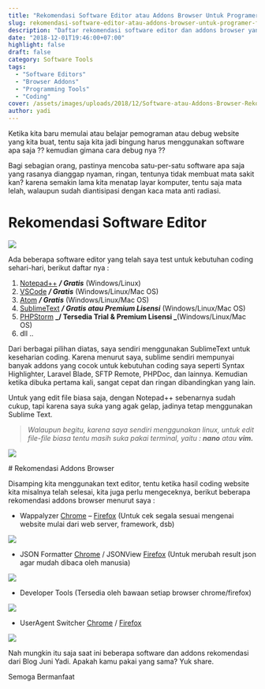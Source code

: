 ```yaml
---
title: "Rekomendasi Software Editor atau Addons Browser Untuk Programer (Front atau Back End)"
slug: rekomendasi-software-editor-atau-addons-browser-untuk-programer-front-back-end
description: "Daftar rekomendasi software editor dan addons browser yang nyaman dan ringan untuk mengoptimalkan coding front dan back end."
date: "2018-12-01T19:46:00+07:00"
highlight: false
draft: false
category: Software Tools
tags:
  - "Software Editors"
  - "Browser Addons"
  - "Programming Tools"
  - "Coding"
cover: /assets/images/uploads/2018/12/Software-atau-Addons-Browser-Rekomendasi-Untuk-Programer.jpg
author: yadi
---
```


Ketika kita baru memulai atau belajar pemograman atau debug website yang kita buat, tentu saja kita jadi bingung harus menggunakan software apa saja ?? kemudian gimana cara debug nya ??

Bagi sebagian orang, pastinya mencoba satu-per-satu software apa saja yang rasanya dianggap nyaman, ringan, tentunya tidak membuat mata sakit kan? karena semakin lama kita menatap layar komputer, tentu saja mata lelah, walaupun sudah diantisipasi dengan kaca mata anti radiasi.

# Rekomendasi Software Editor

![](/assets/images/uploads/2018/12/Software-atau-Addons-Browser-Rekomendasi-Untuk-Programer-Rekomendasi-Software.png)

Ada beberapa software editor yang telah saya test untuk kebutuhan coding sehari-hari, berikut daftar nya :

1. [Notepad++](https://notepad-plus-plus.org/download/) **_/ Gratis_** (Windows/Linux)
2. [VSCode](https://code.visualstudio.com/) **_/ Gratis_** (Windows/Linux/Mac OS)
3. [Atom](https://atom.io/) **_/ Gratis_** (Windows/Linux/Mac OS)
4. [SublimeText](https://www.sublimetext.com/3) **_/ Gratis atau Premium Lisensi_** (Windows/Linux/Mac OS)
5. [PHPStorm](https://www.jetbrains.com/phpstorm/download/) **_/ Tersedia Trial & Premium Lisensi _**(Windows/Linux/Mac OS)
6. dll ..

Dari berbagai pilihan diatas, saya sendiri menggunakan SublimeText untuk keseharian coding. Karena menurut saya, sublime sendiri mempunyai banyak addons yang cocok untuk kebutuhan coding saya seperti Syntax Highlighter, Laravel Blade, SFTP Remote, PHPDoc, dan lainnya. Kemudian ketika dibuka pertama kali, sangat cepat dan ringan dibandingkan yang lain.

Untuk yang edit file biasa saja, dengan Notepad++ sebenarnya sudah cukup, tapi karena saya suka yang agak gelap, jadinya tetap menggunakan Sublime Text.

> _Walaupun begitu, karena saya sendiri menggunakan linux, untuk edit file-file biasa tentu masih suka pakai terminal, yaitu : **nano** atau **vim.**_

![](/assets/images/uploads/2018/12/Software-atau-Addons-Browser-Rekomendasi-Untuk-Programer-nano.png)

\# Rekomendasi Addons Browser

Disamping kita menggunakan text editor, tentu ketika hasil coding website kita misalnya telah selesai, kita juga perlu mengeceknya, berikut beberapa rekomendasi addons browser menurut saya :

* Wappalyzer [Chrome](https://chrome.google.com/webstore/detail/wappalyzer/gppongmhjkpfnbhagpmjfkannfbllamg?hl=id) – [Firefox](https://addons.mozilla.org/id/firefox/addon/wappalyzer/) (Untuk cek segala sesuai mengenai website mulai dari web server, framework, dsb)

![](/assets/images/uploads/2018/12/Software-atau-Addons-Browser-Rekomendasi-Untuk-Programer-Rekomendasi-Addons-Browser.png)

* JSON Formatter [Chrome](https://chrome.google.com/webstore/detail/json-formatter/bcjindcccaagfpapjjmafapmmgkkhgoa) / JSONView [Firefox](https://addons.mozilla.org/id/firefox/addon/jsonview/) (Untuk merubah result json agar mudah dibaca oleh manusia)

![](/assets/images/uploads/2018/12/Software-atau-Addons-Browser-Rekomendasi-Untuk-Programer-JSONFormatter.png)

* Developer Tools (Tersedia oleh bawaan setiap browser chrome/firefox)

![](/assets/images/uploads/2018/12/Software-atau-Addons-Browser-Rekomendasi-Untuk-Programer-DeveloperTools.png)

* UserAgent Switcher [Chrome](https://chrome.google.com/webstore/detail/user-agent-switcher-for-c/djflhoibgkdhkhhcedjiklpkjnoahfmg) / [Firefox](https://addons.mozilla.org/id/firefox/addon/user-agent-switcher-revived/)

![](/assets/images/uploads/2018/12/Software-atau-Addons-Browser-Rekomendasi-Untuk-Programer-UserAgent-Switcher.png)

Nah mungkin itu saja saat ini beberapa software dan addons rekomendasi dari Blog Juni Yadi. Apakah kamu pakai yang sama? Yuk share.

Semoga Bermanfaat
